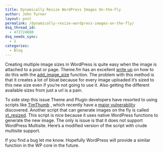 ```yaml
---
title: Dynamically Resize WordPress Images On-the-Fly
author: John Turner
layout: post
permalink: /dynamically-resize-wordpress-images-on-the-fly/
dsq_thread_id:
  - 472724680
dsq_needs_sync:
  - 1
categories:
  - Blog
---
```

Creating multiple image sizes in WordPress is quite easy when the image is attached to a post or page. Theme.fm has an excellent [write up][1] on how to do this with the [add\_image\_size][2] function. The problem with this method is that it creates a lot of bloat because for every image uploaded it&#8217;s sized to this new size even if you&#8217;re not going to use it. Also getting the different available sizes from just a url is a pain.

To side step this issue Theme and Plugin developers have resorted to using scripts like [TimThumb][3] , which recently have a [major vulnerability][4] discovered. Another script that can generate images on the fly is called [vt_resized][5]. This script is nice because it uses native WordPress functions to generate the new image. The only is issue is that it does not support WordPress Multisite. Here&#8217;s a modified version of the script with crude multisite support.

If you find a bug let me know. Hopefully WordPress will provide a similar function in the WP core in the future.

 [1]: http://theme.fm/2011/08/images-image-sizes-and-post-thumbnails-in-wordpress-1385/
 [2]: http://codex.wordpress.org/Function_Reference/add_image_size
 [3]: http://code.google.com/p/timthumb/
 [4]: http://blog.vaultpress.com/2011/08/02/vulnerability-found-in-timthumb/
 [5]: http://core.trac.wordpress.org/ticket/15311